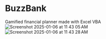 # BuzzBank
Gamified financial planner made with Excel VBA
![Screenshot 2025-01-06 at 11 43 05 AM](https://github.com/user-attachments/assets/fd951442-24c3-413f-8c94-1ef4e275966a)
![Screenshot 2025-01-06 at 11 43 28 AM](https://github.com/user-attachments/assets/1072dc75-cb06-4f1c-a323-57d79124c826)


